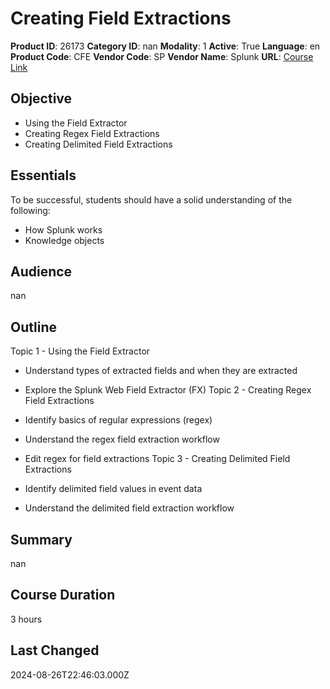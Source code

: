# Creating Field Extractions

**Product ID**: 26173
**Category ID**: nan
**Modality**: 1
**Active**: True
**Language**: en
**Product Code**: CFE
**Vendor Code**: SP
**Vendor Name**: Splunk
**URL**: [Course Link](https://www.fastlaneus.com/course/splunk-cfe)

## Objective
- Using the Field Extractor
- Creating Regex Field Extractions
- Creating Delimited Field Extractions

## Essentials
To be successful, students should have a solid understanding of the following:


- How Splunk works
- Knowledge objects

## Audience
nan

## Outline
Topic 1 - Using the Field Extractor


- Understand types of extracted fields and when they are extracted
- Explore the Splunk Web Field Extractor (FX)
Topic 2 - Creating Regex Field Extractions


- Identify basics of regular expressions (regex)
- Understand the regex field extraction workflow
- Edit regex for field extractions
Topic 3 - Creating Delimited Field Extractions


- Identify delimited field values in event data
- Understand the delimited field extraction workflow

## Summary
nan

## Course Duration
3 hours

## Last Changed
2024-08-26T22:46:03.000Z
